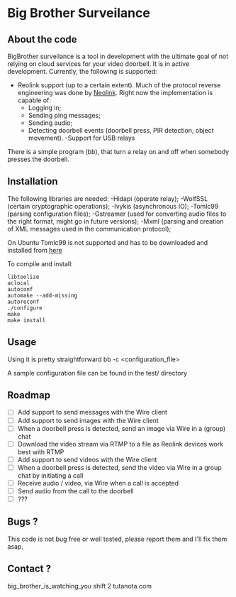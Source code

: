 # Big Brother Surveilance
## About the code
BigBrother surveilance is a tool in development with the ultimate goal of not relying on cloud services for your video doorbell. It is in active development. Currently, the following is supported:
- Reolink support (up to a certain extent). Much of the protocol reverse engineering was done by [Neolink](https://github.com/thirtythreeforty/neolink). Right now the implementation is capable of:
  - Logging in;
  - Sending ping messages;
  - Sending audio;
  - Detecting doorbell events (doorbell press, PIR detection, object movement).
 -Support for USB relays

There is a simple program (bb), that turn a relay on and off when somebody presses the doorbell.

## Installation
The following libraries are needed:
-Hidapi (operate relay);
-WolfSSL (certain cryptographic operations);
-Ivykis (asynchronous IO);
-Tomlc99 (parsing configuration files);
-Gstreamer (used for converting audio files to the right format, might go in future versions);
-Mxml (parsing and creation of XML messages used in the communication protocol);

On Ubuntu Tomlc99 is not supported and has to be downloaded and installed from [here](https://github.com/cktan/tomlc99)

To compile and install:
```
libtoolize
aclocal
autoconf
automake --add-missing
autoreconf
./configure
make
make install
```

## Usage
Using it is pretty straightforward
bb -c <configuration_file> 

A sample configuration file can be found in the test/ directory

## Roadmap
- [ ] Add support to send messages with the Wire client
- [ ] Add support to send images with the Wire client
- [ ] When a doorbell press is detected, send an image via Wire in a (group) chat
- [ ] Download the video stream via RTMP to a file as Reolink devices work best with RTMP
- [ ] Add support to send videos with the Wire client
- [ ] When a doorbell press is detected, send the video via Wire in a group chat by initiating a call
- [ ] Receive audio / video, via Wire when a call is accepted
- [ ] Send audio from the call to the doorbell
- [ ] ???

## Bugs ?
This code is not bug free or well tested, please report them and I'll fix them asap.

## Contact ?
big_brother_is_watching_you shift 2 tutanota.com

